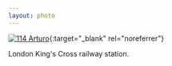 ```yaml
---
layout: photo
---
```


[![114 Arturo](https://c1.staticflickr.com/1/645/22250391706_1baf8f5bce_c.jpg)](https://www.flickr.com/photos/131440297@N08/22250391706/){:target="_blank" rel="noreferrer"}

London King's Cross railway station.
